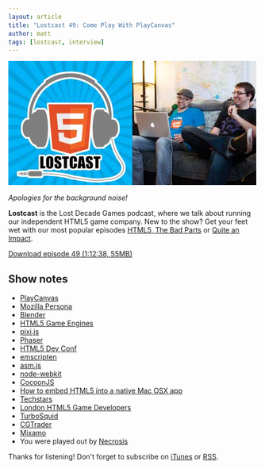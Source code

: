 ```yaml
---
layout: article
title: "Lostcast 49: Come Play With PlayCanvas"
author: matt
tags: [lostcast, interview]
---
```


<div class="full-frame">
	<img alt="Lostcast gamedev podcast" src="/media/images/lostcast/ldgTeam.jpg" width="500" height="250">
</div>

_Apologies for the background noise!_

**Lostcast** is the Lost Decade Games podcast, where we talk about running our independent HTML5 game company. New to the show? Get your feet wet with our most popular episodes [HTML5, The Bad Parts](/lostcast-episode-7-html5-the-bad-parts/) or [Quite an Impact](/lostcast-episode-14-quite-an-impact/).

<a class="download-podcast" href="http://media.lostdecadegames.com/lostcast/lostcast_49.mp3">
	Download episode 49 (1:12:38, 55MB)
</a>

## Show notes

* [PlayCanvas](http://playcanvas.com/)
* [Mozilla Persona](http://www.mozilla.org/en-US/persona/)
* [Blender](http://www.blender.org/)
* [HTML5 Game Engines](http://html5gameengine.com/)
* [pixi.js](http://www.pixijs.com/)
* [Phaser](http://phaser.io/)
* [HTML5 Dev Conf](http://html5devconf.com/)
* [emscripten](https://github.com/kripken/emscripten)
* [asm.js](http://asmjs.org/)
* [node-webkit](https://github.com/rogerwang/node-webkit)
* [CocoonJS](http://www.ludei.com/tech/cocoonjs)
* [How to embed HTML5 into a native Mac OSX app](http://www.lostdecadegames.com/how-to-embed-html5-into-a-native-mac-osx-app/)
* [Techstars](http://www.techstars.com/)
* [London HTML5 Game Developers](http://www.meetup.com/London-HTML5-Game-Developers/)
* [TurboSquid](http://www.turbosquid.com/)
* [CGTrader](http://www.cgtrader.com/)
* [Mixamo](http://www.mixamo.com/)
* You were played out by [Necrosis](http://music.gamechops.com/track/necrosis-castlevania-3-dead-beat)

Thanks for listening! Don't forget to subscribe on [iTunes](http://itunes.apple.com/us/podcast/lostcast/id481950724) or [RSS](/lostcast.xml).
